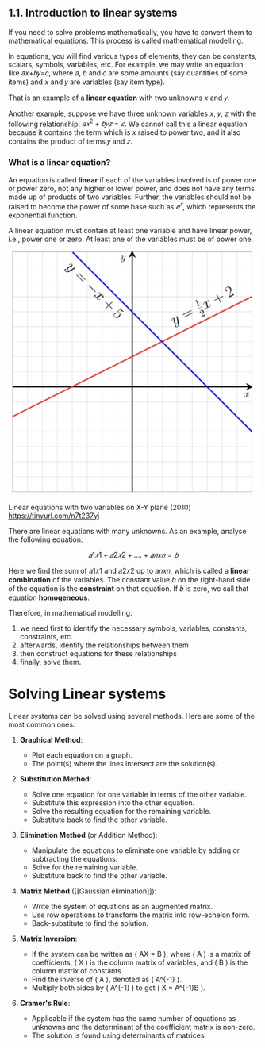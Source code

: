 ## 1.1. Introduction to linear systems

If you need to solve problems mathematically, you have to convert them to mathematical equations. This process is called mathematical modelling.

In equations, you will find various types of elements, they can be constants, scalars, symbols, variables, etc. For example, we may write an equation like 𝑎𝑥+𝑏𝑦=𝑐, where 𝑎, 𝑏 and 𝑐 are some amounts (say quantities of some items) and 𝑥 and 𝑦 are variables (say item type).

That is an example of a **linear equation** with two unknowns 𝑥 and 𝑦.

Another example, suppose we have three unknown variables 𝑥, 𝑦, 𝑧 with the following relationship: $𝑎𝑥^2+𝑏𝑦𝑧=𝑐$. We cannot call this a linear equation because it contains the term which is 𝑥 raised to power two, and it also contains the product of terms 𝑦 and 𝑧.

### What is a linear equation?

An equation is called **linear** if each of the variables involved is of power one or power zero, not any higher or lower power, and does not have any terms made up of products of two variables. Further, the variables should not be raised to become the power of some base such as $𝑒^𝑥$, which represents the exponential function.

A linear equation must contain at least one variable and have linear power, i.e., power one or zero. At least one of the variables must be of power one.

![](../public/676f0889a6d5748dba0f0ea51c5aa368.png)

Linear equations with two variables on X-Y plane (2010) <https://tinyurl.com/n7t237yj>

There are linear equations with many unknowns. As an example, analyse the following equation:

$$𝑎1𝑥1+𝑎2𝑥2+....+𝑎𝑛𝑥𝑛=𝑏$$

Here we find the sum of 𝑎1𝑥1 and 𝑎2𝑥2 up to 𝑎𝑛𝑥𝑛, which is called a **linear combination** of the variables. The constant value 𝑏 on the right-hand side of the equation is the **constraint** on that equation. If 𝑏 is zero, we call that equation **homogeneous**.

Therefore, in mathematical modelling:

1. we need first to identify the necessary symbols, variables, constants, constraints, etc.
2. afterwards, identify the relationships between them
3. then construct equations for these relationships
4. finally, solve them.

# Solving Linear systems
Linear systems can be solved using several methods. Here are some of the most common ones:

1. **Graphical Method**:
   - Plot each equation on a graph.
   - The point(s) where the lines intersect are the solution(s).

2. **Substitution Method**:
   - Solve one equation for one variable in terms of the other variable.
   - Substitute this expression into the other equation.
   - Solve the resulting equation for the remaining variable.
   - Substitute back to find the other variable.

3. **Elimination Method** (or Addition Method):
   - Manipulate the equations to eliminate one variable by adding or subtracting the equations.
   - Solve for the remaining variable.
   - Substitute back to find the other variable.

4. **Matrix Method** ([[Gaussian elimination]]):
   - Write the system of equations as an augmented matrix.
   - Use row operations to transform the matrix into row-echelon form.
   - Back-substitute to find the solution.

5. **Matrix Inversion**:
   - If the system can be written as \( AX = B \), where \( A \) is a matrix of coefficients, \( X \) is the column matrix of variables, and \( B \) is the column matrix of constants.
   - Find the inverse of \( A \), denoted as \( A^{-1} \).
   - Multiply both sides by \( A^{-1} \) to get \( X = A^{-1}B \).

6. **Cramer's Rule**:
   - Applicable if the system has the same number of equations as unknowns and the determinant of the coefficient matrix is non-zero.
   - The solution is found using determinants of matrices.
